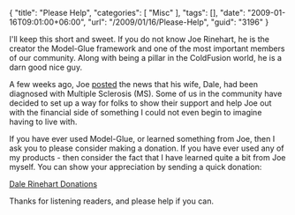 {
	"title": "Please Help",
	"categories": [
		"Misc"
	],
	"tags": [],
	"date": "2009-01-16T09:01:00+06:00",
	"url": "/2009/01/16/Please-Help",
	"guid": "3196"
}

I'll keep this short and sweet. If you do not know Joe Rinehart, he is the creator the Model-Glue framework and one of the most important members of our community. Along with being a pillar in the ColdFusion world, he is a darn good nice guy. 

A few weeks ago, Joe <a href="http://firemoss.com/post.cfm/my-wife-dale-rinehart-has-ms-and-a-great-attitude">posted</a> the news that his wife, Dale, had been diagnosed with Multiple Sclerosis (MS). Some of us in the community have decided to set up a way for folks to show their support and help Joe out with the financial side of something I could not even begin to imagine having to live with. 

If you have ever used Model-Glue, or learned something from Joe, then I ask you to please consider making a donation. If you have ever used any of my products - then consider the fact that I have learned quite a bit from Joe myself. You can show your appreciation by sending a quick donation:

<a href="http://helpsupportjoeanddale.com/">Dale Rinehart Donations</a>

Thanks for listening readers, and please help if you can.